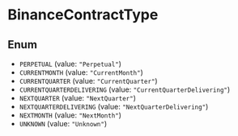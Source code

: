 # BinanceContractType

## Enum

* `PERPETUAL` (value: `"Perpetual"`)
* `CURRENTMONTH` (value: `"CurrentMonth"`)
* `CURRENTQUARTER` (value: `"CurrentQuarter"`)
* `CURRENTQUARTERDELIVERING` (value: `"CurrentQuarterDelivering"`)
* `NEXTQUARTER` (value: `"NextQuarter"`)
* `NEXTQUARTERDELIVERING` (value: `"NextQuarterDelivering"`)
* `NEXTMONTH` (value: `"NextMonth"`)
* `UNKNOWN` (value: `"Unknown"`)
